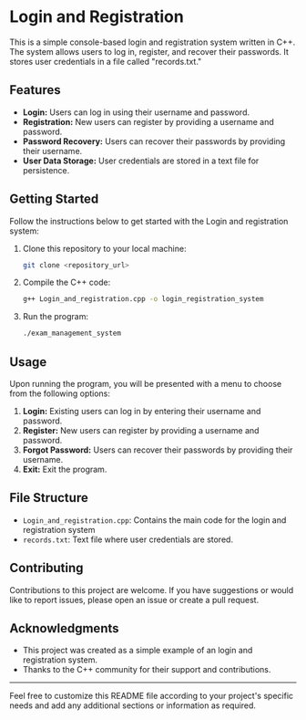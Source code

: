 # Login and Registration

This is a simple console-based login and registration system written in C++. The system allows users to log in, register, and recover their passwords. It stores user credentials in a file called "records.txt."

## Features

- **Login:** Users can log in using their username and password.
- **Registration:** New users can register by providing a username and password.
- **Password Recovery:** Users can recover their passwords by providing their username.
- **User Data Storage:** User credentials are stored in a text file for persistence.

## Getting Started

Follow the instructions below to get started with the Login and registration system:

1. Clone this repository to your local machine:

   ```bash
   git clone <repository_url>
   ```

2. Compile the C++ code:

   ```bash
   g++ Login_and_registration.cpp -o login_registration_system
   ```

3. Run the program:

   ```bash
   ./exam_management_system
   ```

## Usage

Upon running the program, you will be presented with a menu to choose from the following options:

1. **Login:** Existing users can log in by entering their username and password.
2. **Register:** New users can register by providing a username and password.
3. **Forgot Password:** Users can recover their passwords by providing their username.
4. **Exit:** Exit the program.

## File Structure

- `Login_and_registration.cpp`: Contains the main code for the login and registration system
- `records.txt`: Text file where user credentials are stored.

## Contributing

Contributions to this project are welcome. If you have suggestions or would like to report issues, please open an issue or create a pull request.

## Acknowledgments

- This project was created as a simple example of an login and registration system.
- Thanks to the C++ community for their support and contributions.

---

Feel free to customize this README file according to your project's specific needs and add any additional sections or information as required.
